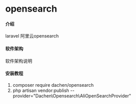 # opensearch

#### 介绍
laravel 阿里云opensearch 

#### 软件架构
软件架构说明


#### 安装教程

1.  composer require dachen/opensearch
2.  php artisan vendor:publish --provider="Dachen\Opensearch\AliOpenSearchProvider"





